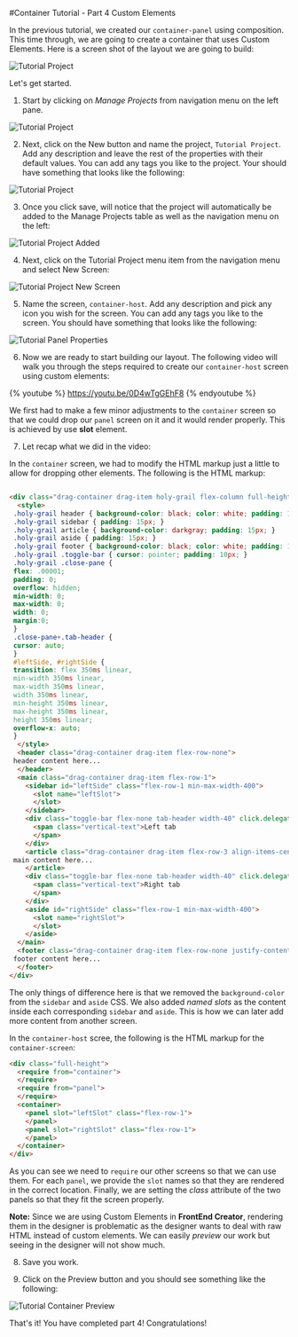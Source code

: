 #Container Tutorial - Part 4 Custom Elements

In the previous tutorial, we created our `container-panel` using composition. This time through, we are going to create a container that uses Custom Elements. Here is a screen shot of the layout we are going to build:

![Tutorial Project](../assets/images/tutorials/tutorial-container4-panel.png)


Let's get started.

1) Start by clicking on *Manage Projects* from navigation menu on the left pane.

![Tutorial Project](../assets/images/tutorials/tutorial-manage-projects.png)

2) Next, click on the New button and name the project, `Tutorial Project`. Add any description and leave the rest of the properties with their default values. You can add any tags you like to the project. Your should have something that looks like the following:

![Tutorial Project](../assets/images/tutorials/tutorial-project.png)

3) Once you click save, will notice that the project will automatically be added to the Manage Projects table as well as the navigation menu on the left:

![Tutorial Project Added](../assets/images/tutorials/tutorial-project-added.png)

4) Next, click on the Tutorial Project menu item from the navigation menu and select New Screen:

![Tutorial Project New Screen](../assets/images/tutorials/tutorial-project-new-screen.png)

5) Name the screen, `container-host`. Add any description and pick any icon you wish for the screen. You can add any tags you like to the screen. You should have something that looks like the following:

![Tutorial Panel Properties](../assets/images/tutorials/tutorial-container4-properties.png)

6) Now we are ready to start building our layout. The following video will walk you through the steps required to create our `container-host` screen using custom elements:

{% youtube %}
  https://youtu.be/0D4wTgGEhF8
{% endyoutube %}


We first had to make a few minor adjustments to the `container` screen so that we could drop our `panel` screen on it and it would render properly. This is achieved by use **slot** element.

7) Let recap what we did in the video:

In the `container` screen, we had to modify the HTML markup just a little to allow for dropping other elements. The following is the HTML markup:

```html

<div class="drag-container drag-item holy-grail flex-column full-height">  
  <style>
 .holy-grail header { background-color: black; color: white; padding: 15px; }
 .holy-grail sidebar { padding: 15px; }
 .holy-grail article { background-color: darkgray; padding: 15px; }
 .holy-grail aside { padding: 15px; }
 .holy-grail footer { background-color: black; color: white; padding: 15px; }
 .holy-grail .toggle-bar { cursor: pointer; padding: 10px; }
 .holy-grail .close-pane {
 flex: .00001;
 padding: 0;
 overflow: hidden;
 min-width: 0;
 max-width: 0;
 width: 0;
 margin:0;
 }
 .close-pane+.tab-header {
 cursor: auto;
 }
 #leftSide, #rightSide {
 transition: flex 350ms linear,
 min-width 350ms linear, 
 max-width 350ms linear, 
 width 350ms linear,
 min-height 350ms linear,
 max-height 350ms linear,
 height 350ms linear;
 overflow-x: auto;
 }  
  </style>  
  <header class="drag-container drag-item flex-row-none">
 header content here...  
  </header>  
  <main class="drag-container drag-item flex-row-1">  
    <sidebar id="leftSide" class="flex-row-1 min-max-width-400"> 
      <slot name="leftSlot">
      </slot> 
    </sidebar>  
    <div class="toggle-bar flex-none tab-header width-40" click.delegate="actions.toggleLeftSide()">  
      <span class="vertical-text">Left tab  
      </span>  
    </div>  
    <article class="drag-container drag-item flex-row-3 align-items-center justify-content-center">
 main content here...  
    </article>  
    <div class="toggle-bar flex-none tab-header width-40" click.delegate="actions.toggleRightSide()">  
      <span class="vertical-text">Right tab  
      </span>  
    </div>  
    <aside id="rightSide" class="flex-row-1 min-max-width-400"> 
      <slot name="rightSlot">
      </slot> 
    </aside>  
  </main>  
  <footer class="drag-container drag-item flex-row-none justify-content-end">
 footer content here...  
  </footer>
</div>
```

The only things of difference here is that we removed the `background-color` from the `sidebar` and `aside` CSS. We also added *named slots* as the content inside each corresponding `sidebar` and `aside`. This is how we can later add more content from another screen.

In the `container-host` scree, the following is the HTML markup for the `container-screen`: 

```html
<div class="full-height"> 
  <require from="container">
  </require> 
  <require from="panel">
  </require> 
  <container>
    <panel slot="leftSlot" class="flex-row-1">
    </panel>
    <panel slot="rightSlot" class="flex-row-1">
    </panel>
  </container>
</div>
```

As you can see we need to `require` our other screens so that we can use them. For each `panel`, we provide the `slot` names so that they are rendered in the correct location. Finally, we are setting the *class* attribute of the two panels so that they fit the screen properly.

**Note:** Since we are using Custom Elements in **FrontEnd Creator**, rendering them in the designer is problematic as the designer wants to deal with raw HTML instead of custom elements. We can easily *preview* our work but seeing in the designer will not show much.

8) Save you work.

9) Click on the Preview button and you should see something like the following:

![Tutorial Container Preview](../assets/images/tutorials/tutorial-container-panel-preview.gif)

That's it! You have completed part 4! Congratulations!
